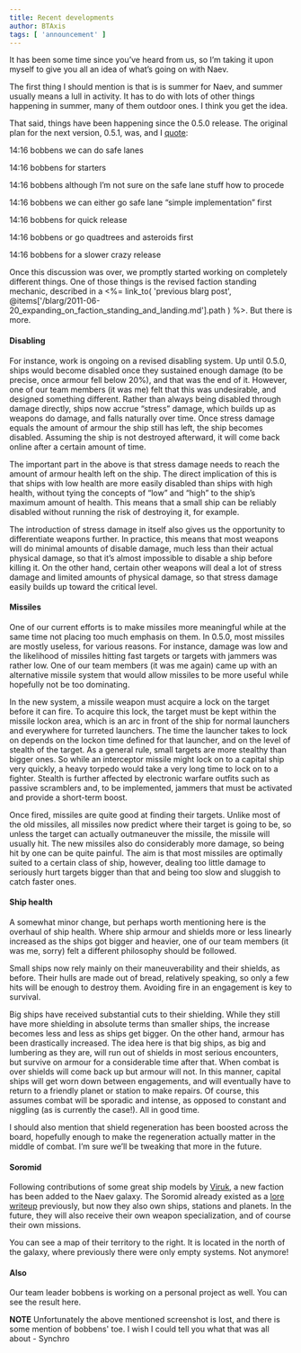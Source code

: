 ```yaml
---
title: Recent developments
author: BTAxis
tags: [ 'announcement' ]
---
```


It has been some time since you’ve heard from us, so I’m taking it upon myself to give you all an idea of what’s going on with Naev.

The first thing I should mention is that is is summer for Naev, and summer usually means a lull in activity. It has to do with lots of other things happening in summer, many of them outdoor ones. I think you get the idea.

That said, things have been happening since the 0.5.0 release. The original plan for the next version, 0.5.1, was, and I [quote](https://colabti.org/irclogger/irclogger_log/naev?date=2011-06-16#l296):

   14:16 bobbens we can do safe lanes
   
   14:16 bobbens for starters
   
   14:16 bobbens although I’m not sure on the safe lane stuff how to procede
   
   14:16 bobbens we can either go safe lane “simple implementation” first
   
   14:16 bobbens for quick release
   
   14:16 bobbens or go quadtrees and asteroids first
   
   14:16 bobbens for a slower crazy release

Once this discussion was over, we promptly started working on completely different things. One of those things is the revised faction standing mechanic, described in a <%= link_to( 'previous blarg post', @items['/blarg/2011-06-20_expanding_on_faction_standing_and_landing.md'].path ) %>. But there is more.

#### Disabling

For instance, work is ongoing on a revised disabling system. Up until 0.5.0, ships would become disabled once they sustained enough damage (to be precise, once armour fell below 20%), and that was the end of it. However, one of our team members (it was me) felt that this was undesirable, and designed something different. Rather than always being disabled through damage directly, ships now accrue “stress” damage, which builds up as weapons do damage, and falls naturally over time. Once stress damage equals the amount of armour the ship still has left, the ship becomes disabled. Assuming the ship is not destroyed afterward, it will come back online after a certain amount of time.

The important part in the above is that stress damage needs to reach the amount of armour health left on the ship. The direct implication of this is that ships with low health are more easily disabled than ships with high health, without tying the concepts of “low” and “high” to the ship’s maximum amount of health. This means that a small ship can be reliably disabled without running the risk of destroying it, for example.

The introduction of stress damage in itself also gives us the opportunity to differentiate weapons further. In practice, this means that most weapons will do minimal amounts of disable damage, much less than their actual physical damage, so that it’s almost impossible to disable a ship before killing it. On the other hand, certain other weapons will deal a lot of stress damage and limited amounts of physical damage, so that stress damage easily builds up toward the critical level.

#### Missiles

One of our current efforts is to make missiles more meaningful while at the same time not placing too much emphasis on them. In 0.5.0, most missiles are mostly useless, for various reasons. For instance, damage was low and the likelihood of missiles hitting fast targets or targets with jammers was rather low. One of our team members (it was me again) came up with an alternative missile system that would allow missiles to be more useful while hopefully not be too dominating.

In the new system, a missile weapon must acquire a lock on the target before it can fire. To acquire this lock, the target must be kept within the missile lockon area, which is an arc in front of the ship for normal launchers and everywhere for turreted launchers. The time the launcher takes to lock on depends on the lockon time defined for that launcher, and on the level of stealth of the target. As a general rule, small targets are more stealthy than bigger ones. So while an interceptor missile might lock on to a capital ship very quickly, a heavy torpedo would take a very long time to lock on to a fighter. Stealth is further affected by electronic warfare outfits such as passive scramblers and, to be implemented, jammers that must be activated and provide a short-term boost.

Once fired, missiles are quite good at finding their targets. Unlike most of the old missiles, all missiles now predict where their target is going to be, so unless the target can actually outmaneuver the missile, the missile will usually hit. The new missiles also do considerably more damage, so being hit by one can be quite painful. The aim is that most missiles are optimally suited to a certain class of ship, however, dealing too little damage to seriously hurt targets bigger than that and being too slow and sluggish to catch faster ones.

#### Ship health

A somewhat minor change, but perhaps worth mentioning here is the overhaul of ship health. Where ship armour and shields more or less linearly increased as the ships got bigger and heavier, one of our team members (it was me, sorry) felt a different philosophy should be followed.

Small ships  now rely mainly on their maneuverability and their shields, as before. Their hulls are made out of bread, relatively speaking, so only a few hits will be enough to destroy them. Avoiding fire in an engagement is key to survival.

Big ships have received substantial cuts to their shielding. While they still have more shielding in absolute terms than smaller ships, the increase becomes less and less as ships get bigger. On the other hand, armour has been drastically increased. The idea here is that big ships, as big and lumbering as they are, will run out of shields in most serious encounters, but survive on armour for a considerable time after that. When combat is over shields will come back up but armour will not. In this manner, capital ships will get worn down between engagements, and will eventually have to return to a friendly planet or station to make repairs. Of course, this assumes combat will be sporadic and intense, as opposed to constant and niggling (as is currently the case!). All in good time.

I should also mention that shield regeneration has been boosted across the board, hopefully enough to make the regeneration actually matter in the middle of combat. I’m sure we’ll be tweaking that more in the future.

#### Soromid

Following contributions of some great ship models by [Viruk](https://web.archive.org/web/20160820095618/http://forum.naev.org/memberlist.php?mode=viewprofile&u=174), a new faction has been added to the Naev galaxy. The Soromid already existed as a [lore writeup](https://github.com/naev/naev/wiki/The-Soromid) previously, but now they also own ships, stations and planets. In the future, they will also receive their own weapon specialization, and of course their own missions.

You can see a map of their territory to the right. It is located in the north of the galaxy, where previously there were only empty systems. Not anymore!

#### Also

Our team leader bobbens is working on a personal project as well. You can see the result here.

**NOTE** Unfortunately the above mentioned screenshot is lost, and there is some mention of bobbens' toe. I wish I could tell you what that was all about - Synchro

